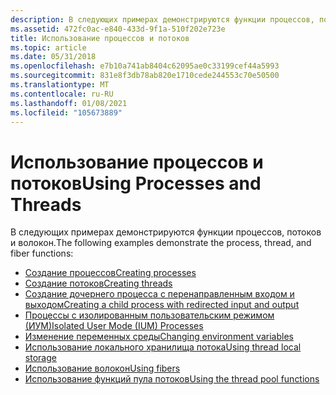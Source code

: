 ```yaml
---
description: В следующих примерах демонстрируются функции процессов, потоков и волокон.
ms.assetid: 472fc0ac-e840-433d-9f1a-510f202e723e
title: Использование процессов и потоков
ms.topic: article
ms.date: 05/31/2018
ms.openlocfilehash: e7b10a741ab8404c62095ae0c33199cef44a5993
ms.sourcegitcommit: 831e8f3db78ab820e1710cede244553c70e50500
ms.translationtype: MT
ms.contentlocale: ru-RU
ms.lasthandoff: 01/08/2021
ms.locfileid: "105673889"
---
```

# <a name="using-processes-and-threads"></a><span data-ttu-id="c2272-103">Использование процессов и потоков</span><span class="sxs-lookup"><span data-stu-id="c2272-103">Using Processes and Threads</span></span>

<span data-ttu-id="c2272-104">В следующих примерах демонстрируются функции процессов, потоков и волокон.</span><span class="sxs-lookup"><span data-stu-id="c2272-104">The following examples demonstrate the process, thread, and fiber functions:</span></span>

-   [<span data-ttu-id="c2272-105">Создание процессов</span><span class="sxs-lookup"><span data-stu-id="c2272-105">Creating processes</span></span>](creating-processes.md)
-   [<span data-ttu-id="c2272-106">Создание потоков</span><span class="sxs-lookup"><span data-stu-id="c2272-106">Creating threads</span></span>](creating-threads.md)
-   [<span data-ttu-id="c2272-107">Создание дочернего процесса с перенаправленным входом и выходом</span><span class="sxs-lookup"><span data-stu-id="c2272-107">Creating a child process with redirected input and output</span></span>](creating-a-child-process-with-redirected-input-and-output.md)
-   [<span data-ttu-id="c2272-108">Процессы с изолированным пользовательским режимом (ИУМ)</span><span class="sxs-lookup"><span data-stu-id="c2272-108">Isolated User Mode (IUM) Processes</span></span>](isolated-user-mode--ium--processes.md)
-   [<span data-ttu-id="c2272-109">Изменение переменных среды</span><span class="sxs-lookup"><span data-stu-id="c2272-109">Changing environment variables</span></span>](changing-environment-variables.md)
-   [<span data-ttu-id="c2272-110">Использование локального хранилища потока</span><span class="sxs-lookup"><span data-stu-id="c2272-110">Using thread local storage</span></span>](using-thread-local-storage.md)
-   [<span data-ttu-id="c2272-111">Использование волокон</span><span class="sxs-lookup"><span data-stu-id="c2272-111">Using fibers</span></span>](using-fibers.md)
-   [<span data-ttu-id="c2272-112">Использование функций пула потоков</span><span class="sxs-lookup"><span data-stu-id="c2272-112">Using the thread pool functions</span></span>](using-the-thread-pool-functions.md)

 

 



